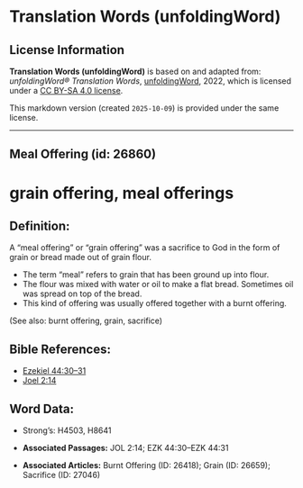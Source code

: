 # Translation Words (unfoldingWord)

## License Information

**Translation Words (unfoldingWord)** is based on and adapted from: _unfoldingWord® Translation Words_, [unfoldingWord](https://unfoldingword.org/utw), 2022, which is licensed under a [CC BY-SA 4.0 license](https://creativecommons.org/licenses/by-sa/4.0/legalcode.en).

This markdown version (created `2025-10-09`) is provided under the same license.



--------------------------------

## Meal Offering (id: 26860)

grain offering, meal offerings
==============================

Definition:
-----------

A “meal offering” or “grain offering” was a sacrifice to God in the form of grain or bread made out of grain flour.

* The term “meal” refers to grain that has been ground up into flour.
* The flour was mixed with water or oil to make a flat bread. Sometimes oil was spread on top of the bread.
* This kind of offering was usually offered together with a burnt offering.

(See also: burnt offering, grain, sacrifice)

Bible References:
-----------------

* [Ezekiel 44:30–31](https://ref.ly/Ezek44:30-Ezek44:31)
* [Joel 2:14](https://ref.ly/Joel2:14)

Word Data:
----------

* Strong’s: H4503, H8641

* **Associated Passages:** JOL 2:14; EZK 44:30–EZK 44:31
* **Associated Articles:** Burnt Offering (ID: 26418); Grain (ID: 26659); Sacrifice (ID: 27046)

